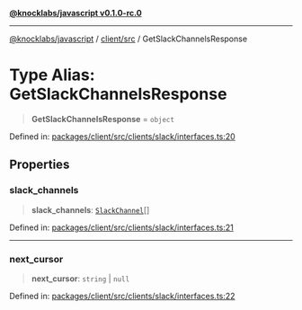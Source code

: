 [**@knocklabs/javascript v0.1.0-rc.0**](../../../README.md)

***

[@knocklabs/javascript](../../../modules.md) / [client/src](../README.md) / GetSlackChannelsResponse

# Type Alias: GetSlackChannelsResponse

> **GetSlackChannelsResponse** = `object`

Defined in: [packages/client/src/clients/slack/interfaces.ts:20](https://github.com/knocklabs/javascript/blob/main/packages/client/src/clients/slack/interfaces.ts#L20)

## Properties

### slack\_channels

> **slack\_channels**: [`SlackChannel`](SlackChannel.md)[]

Defined in: [packages/client/src/clients/slack/interfaces.ts:21](https://github.com/knocklabs/javascript/blob/main/packages/client/src/clients/slack/interfaces.ts#L21)

***

### next\_cursor

> **next\_cursor**: `string` \| `null`

Defined in: [packages/client/src/clients/slack/interfaces.ts:22](https://github.com/knocklabs/javascript/blob/main/packages/client/src/clients/slack/interfaces.ts#L22)
